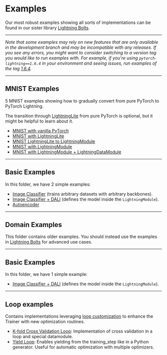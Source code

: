 # Examples

Our most robust examples showing all sorts of implementations
can be found in our sister library [Lightning Bolts](https://pytorch-lightning.readthedocs.io/en/latest/ecosystem/bolts.html).

______________________________________________________________________

*Note that some examples may rely on new features that are only available in the development branch and may be incompatible with any releases.*
*If you see any errors, you might want to consider switching to a version tag you would like to run examples with.*
*For example, if you're using `pytorch-lightning==1.6.4` in your environment and seeing issues, run examples of the tag [1.6.4](https://github.com/Lightning-AI/lightning/tree/1.6.4/pl_examples).*

______________________________________________________________________

## MNIST Examples

5 MNIST examples showing how to gradually convert from pure PyTorch to PyTorch Lightning.

The transition through [LightningLite](https://pytorch-lightning.readthedocs.io/en/latest/starter/lightning_lite.html) from pure PyTorch is optional, but it might be helpful to learn about it.

- [MNIST with vanilla PyTorch](convert_from_pt_to_pl/image_classifier_1_pytorch.py)
- [MNIST with LightningLite](convert_from_pt_to_pl/image_classifier_2_lite.py)
- [MNIST LightningLite to LightningModule](convert_from_pt_to_pl/image_classifier_3_lite_to_lightning_module.py)
- [MNIST with LightningModule](convert_from_pt_to_pl/image_classifier_4_lightning_module.py)
- [MNIST with LightningModule + LightningDataModule](convert_from_pt_to_pl/image_classifier_5_lightning_datamodule.py)

______________________________________________________________________

## Basic Examples

In this folder, we have 2 simple examples:

- [Image Classifier](pl_basics/backbone_image_classifier.py) (trains arbitrary datasets with arbitrary backbones).
- [Image Classifier + DALI](convert_from_pt_to_pl/image_classifier_4_dali.py) (defines the model inside the `LightningModule`).
- [Autoencoder](pl_basics/autoencoder.py)

______________________________________________________________________

## Domain Examples

This folder contains older examples. You should instead use the examples
in [Lightning Bolts](https://pytorch-lightning.readthedocs.io/en/latest/ecosystem/bolts.html)
for advanced use cases.

______________________________________________________________________

## Basic Examples

In this folder, we have 1 simple example:

- [Image Classifier + DALI](pl_integrations/dali_image_classifier.py) (defines the model inside the `LightningModule`).

______________________________________________________________________

## Loop examples

Contains implementations leveraging [loop customization](https://pytorch-lightning.readthedocs.io/en/latest/extensions/loops.html) to enhance the Trainer with new optimization routines.

- [K-fold Cross Validation Loop](pl_loops/kfold.py): Implementation of cross validation in a loop and special datamodule.
- [Yield Loop](pl_loops/yielding_training_step.py): Enables yielding from the training_step like in a Python generator. Useful for automatic optimization with multiple optimizers.
